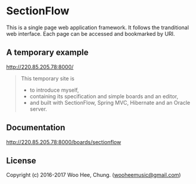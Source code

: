 # SectionFlow
This is a single page web application framework. It follows the tranditional web interface. Each page can be accessed and bookmarked by URI.

## A temporary example
http://220.85.205.78:8000/ 
>This temporary site is
>* to introduce myself, 
>* containing its specification and simple boards and an editor,
>* and built with SectionFlow, Spring MVC, Hibernate and an Oracle server.

## Documentation
http://220.85.205.78:8000/boards/sectionflow

## License
Copyright (c) 2016-2017 Woo Hee, Chung. (wooheemusic@gmail.com)
